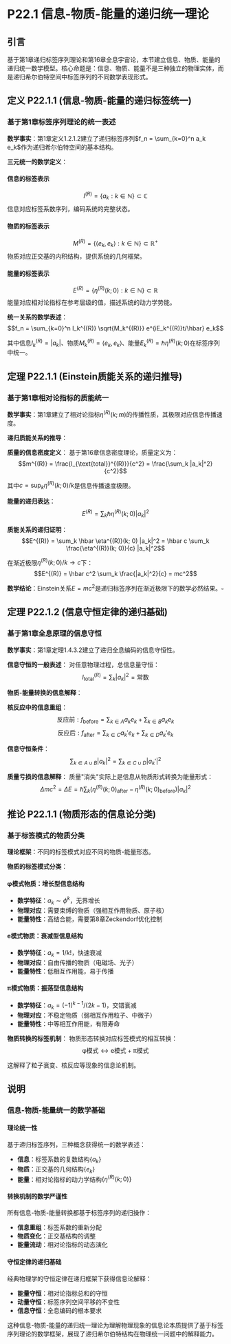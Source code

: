 # P22.1 信息-物质-能量的递归统一理论

## 引言

基于第1章递归标签序列理论和第16章全息宇宙论，本节建立信息、物质、能量的递归统一数学模型。核心命题是：信息、物质、能量不是三种独立的物理实体，而是递归希尔伯特空间中标签序列的不同数学表现形式。

## 定义 P22.1.1 (信息-物质-能量的递归标签统一)

### 基于第1章标签序列理论的统一表述

**数学事实**：第1章定义1.2.1.2建立了递归标签序列$f_n = \sum_{k=0}^n a_k e_k$作为递归希尔伯特空间的基本结构。

**三元统一的数学定义**：

#### **信息的标签表示**
$$I^{(R)} = \{a_k : k \in \mathbb{N}\} \subset \mathbb{C}$$
信息对应标签系数序列，编码系统的完整状态。

#### **物质的标签表示**  
$$M^{(R)} = \{\langle e_k, e_k \rangle : k \in \mathbb{N}\} \subset \mathbb{R}^+$$
物质对应正交基的内积结构，提供系统的几何框架。

#### **能量的标签表示**
$$E^{(R)} = \{\eta^{(R)}(k; 0) : k \in \mathbb{N}\} \subset \mathbb{R}$$
能量对应相对论指标在参考层级的值，描述系统的动力学势能。

**统一关系的数学表述**：
$$f_n = \sum_{k=0}^n I_k^{(R)} \sqrt{M_k^{(R)}} e^{iE_k^{(R)}t/\hbar} e_k$$

其中信息$I_k^{(R)} = |a_k|$、物质$M_k^{(R)} = \langle e_k, e_k \rangle$、能量$E_k^{(R)} = \hbar \eta^{(R)}(k; 0)$在标签序列中统一。

## 定理 P22.1.1 (Einstein质能关系的递归推导)

### 基于第1章相对论指标的质能统一

**数学事实**：第1章建立了相对论指标$\eta^{(R)}(k; m)$的传播性质，其极限对应信息传播速度。

**递归质能关系的推导**：

**质量的信息密度定义**：
基于第16章信息密度理论，质量定义为：
$$m^{(R)} = \frac{I_{\text{total}}^{(R)}}{c^2} = \frac{\sum_k |a_k|^2}{c^2}$$

其中$c = \sup_k \eta^{(R)}(k; 0)/k$是信息传播速度极限。

**能量的递归表达**：
$$E^{(R)} = \sum_k \hbar \eta^{(R)}(k; 0) |a_k|^2$$

**质能关系的递归证明**：
$$E^{(R)} = \sum_k \hbar \eta^{(R)}(k; 0) |a_k|^2 = \hbar c \sum_k \frac{\eta^{(R)}(k; 0)}{c} |a_k|^2$$

在渐近极限$\eta^{(R)}(k; 0)/k \to c$下：
$$E^{(R)} = \hbar c^2 \sum_k \frac{|a_k|^2}{c} = mc^2$$

**数学结论**：Einstein关系$E = mc^2$是递归标签序列在渐近极限下的数学必然结果。$\square$

## 定理 P22.1.2 (信息守恒定律的递归基础)

### 基于第1章全息原理的信息守恒

**数学事实**：第1章定理1.4.3.2建立了递归全息编码的信息守恒性。

**信息守恒的一般表述**：
对任意物理过程，总信息量守恒：
$$I_{\text{total}}^{(R)} = \sum_k |a_k|^2 = \text{常数}$$

**物质-能量转换的信息解释**：

**核反应中的信息重组**：
$$\text{反应前}: f_{\text{before}} = \sum_{k \in A} a_k e_k + \sum_{k \in B} a_k e_k$$
$$\text{反应后}: f_{\text{after}} = \sum_{k \in C} a_k' e_k + \sum_{k \in D} a_k' e_k$$

**信息守恒条件**：
$$\sum_{k \in A \cup B} |a_k|^2 = \sum_{k \in C \cup D} |a_k'|^2$$

**质量亏损的信息解释**：
质量"消失"实际上是信息从物质形式转换为能量形式：
$$\Delta m c^2 = \Delta E = \hbar \sum_k (\eta^{(R)}(k; 0)_{\text{after}} - \eta^{(R)}(k; 0)_{\text{before}}) |a_k|^2$$

## 推论 P22.1.1 (物质形态的信息论分类)

### 基于标签模式的物质分类

**理论框架**：不同的标签模式对应不同的物质-能量形态。

**物质的标签模式分类**：

#### **φ模式物质**：增长型信息结构
- **数学特征**：$a_k \sim \phi^k$，无界增长
- **物理对应**：需要束缚的物质（强相互作用物质、原子核）
- **能量特性**：高结合能，需要第8章Zeckendorf优化控制

#### **e模式物质**：衰减型信息结构  
- **数学特征**：$a_k = 1/k!$，快速衰减
- **物理对应**：自由传播的物质（电磁场、光子）
- **能量特性**：低相互作用能，易于传播

#### **π模式物质**：振荡型信息结构
- **数学特征**：$a_k = (-1)^{k-1}/(2k-1)$，交错衰减
- **物理对应**：不稳定物质（弱相互作用粒子、中微子）
- **能量特性**：中等相互作用能，有限寿命

**物质转换的标签机制**：
物质形态转换对应标签模式的相互转换：
$$\text{φ模式} \leftrightarrow \text{e模式} + \text{π模式}$$

这解释了粒子衰变、核反应等现象的信息论机制。

## 说明

### **信息-物质-能量统一的数学基础**

#### **理论统一性**
基于递归标签序列，三种概念获得统一的数学表述：
- **信息**：标签系数的复数结构$\{a_k\}$
- **物质**：正交基的几何结构$\{e_k\}$  
- **能量**：相对论指标的动力学结构$\{\eta^{(R)}(k;0)\}$

#### **转换机制的数学严谨性**
所有信息-物质-能量转换都基于标签序列的递归操作：
- **信息重组**：标签系数的重新分配
- **物质变化**：正交基结构的调整
- **能量流动**：相对论指标的动态演化

#### **守恒定律的递归基础**
经典物理学的守恒定律在递归框架下获得信息论解释：
- **能量守恒**：相对论指标总和的守恒
- **动量守恒**：标签序列空间平移的不变性
- **信息守恒**：全息编码的根本要求

这种信息-物质-能量的递归统一理论为理解物理现象的信息论本质提供了基于标签序列理论的数学框架，展现了递归希尔伯特结构在物理统一问题中的解释能力。